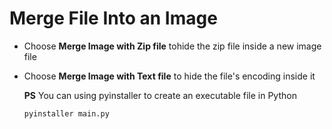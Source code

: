 # Merge File Into an Image

* Choose **Merge Image with Zip file** tohide the zip file inside a new image file
* Choose **Merge Image with Text file** to hide the file's encoding inside it

  **PS** You can using pyinstaller to create an executable file in Python
  ```python
  pyinstaller main.py
  ```
